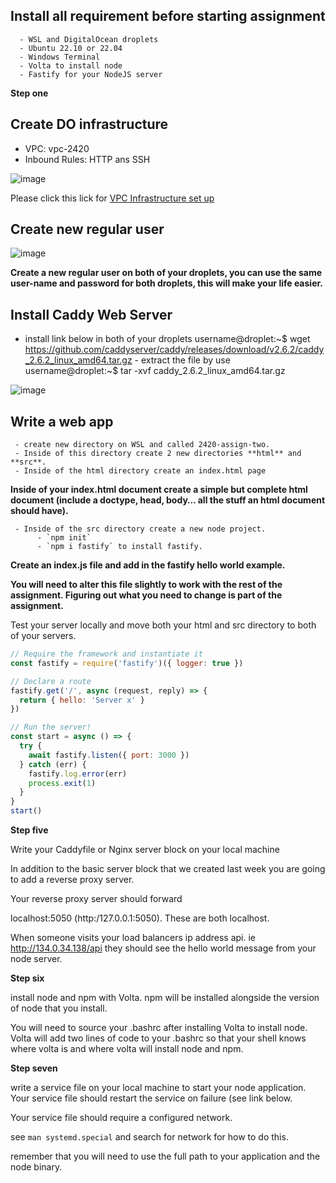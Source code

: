 ## Install all requirement before starting assignment
      - WSL and DigitalOcean droplets
      - Ubuntu 22.10 or 22.04
      - Windows Terminal
      - Volta to install node
      - Fastify for your NodeJS server
      
**Step one**

## Create DO infrastructure
   - VPC: vpc-2420
   - Inbound Rules: HTTP ans SSH

![image](https://user-images.githubusercontent.com/59521385/205427992-af24d34c-93b2-459c-8ba8-b768a1bf1979.png)

   Please click this lick for [VPC Infrastructure set up](https://vimeo.com/775412708/4a219b37e7)
## Create new regular user

![image](https://user-images.githubusercontent.com/59521385/205428145-5ba57a68-5155-4cd6-a810-d2dacd9226a4.png)

  **Create a new regular user on both of your droplets, you can use the same user-name and     password for both droplets, this will make your life easier.**

## Install Caddy Web Server
   - install link below in both of your droplets
username@droplet:~$ wget      https://github.com/caddyserver/caddy/releases/download/v2.6.2/caddy_2.6.2_linux_amd64.tar.gz
    - extract the file by use 
  username@droplet:~$ tar -xvf caddy_2.6.2_linux_amd64.tar.gz  

![image](https://user-images.githubusercontent.com/59521385/205428288-92516da8-86bf-4a25-b1ce-a0610f3ca710.png)


  ## Write a web app
     - create new directory on WSL and called 2420-assign-two. 
     - Inside of this directory create 2 new directories **html** and **src**.
     - Inside of the html directory create an index.html page
     
   **Inside of your index.html document create a simple but complete html document (include      a doctype, head, body… all the stuff an html document should have).**

     - Inside of the src directory create a new node project.
          - `npm init` 
          - `npm i fastify` to install fastify.
   **Create an index.js file and add in the fastify hello world example.**

**You will need to alter this file slightly to work with the rest of the assignment. Figuring out what you need to change is part of the assignment.**

Test your server locally and move both your html and src directory to both of your servers.

```jsx
// Require the framework and instantiate it
const fastify = require('fastify')({ logger: true })

// Declare a route
fastify.get('/', async (request, reply) => {
  return { hello: 'Server x' }
})

// Run the server!
const start = async () => {
  try {
    await fastify.listen({ port: 3000 })
  } catch (err) {
    fastify.log.error(err)
    process.exit(1)
  }
}
start()
```

**Step five**

Write your Caddyfile or Nginx server block on your local machine

In addition to the basic server block that we created last week you are going to add a reverse proxy server.

Your reverse proxy server should forward 

localhost:5050 (http:/127.0.0.1:5050). These are both localhost.

When someone visits your load balancers ip address api.
ie http://134.0.34.138/api they should see the hello world message from your node server.

**Step six**

install node and npm with Volta. npm will be installed alongside the version of node that you install.

You will need to source your .bashrc after installing Volta to install node. Volta will add two lines of code to your .bashrc so that your shell knows where volta is and where volta will install node and npm.

**Step seven**

write a service file on your local machine to start your node application.
Your service file should restart the service on failure (see link below.

Your service file should require a configured network. 

see `man systemd.special` and search for network for how to do this.

remember that you will need to use the full path to your application and the node binary.
